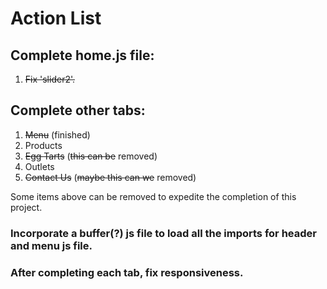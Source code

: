 # Action List

## Complete home.js file:
1. ~~Fix 'slider2'.~~

## Complete other tabs:
1. ~~Menu~~ (finished)
2. Products
3. ~~Egg Tarts~~ (~~this can be~~ removed)
4. Outlets
5. ~~Contact Us~~ (~~maybe this can we~~ removed)

Some items above can be removed to expedite the completion of this project.

### Incorporate a buffer(?) js file to load all the imports for header and menu js file.
### After completing each tab, fix responsiveness.